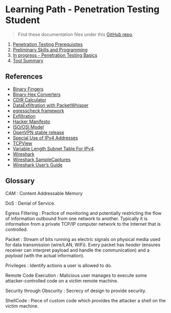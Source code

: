 # Learning Path - Penetration Testing Student

> Find these documentation files under this [GitHub repo](https://github.com/fer/fer).

1. [Penetration Testing Prerequisites](eJPT/1of3-penetration-testing-prerequisites.md)
2. [Preliminary Skills and Programming](eJPT/2of3-preliminary-skills-and-programming.md)
3. [In progress - Penetration Testing Basics](eJPT/3of3-penetration-testing-basics.md)
4. [Tool Summary](eJPT/tool-summary.md)
<!--
To do:
- [ ] Make a tool list
- [ ] Link in 'notes' section (under this repo/website)
-->

## References

- [Binary Fingers](https://www.mathsisfun.com/numbers/binary-count-fingers.html)
- [Binary Hex Converters](https://www.binaryhexconverter.com/)
- [CDIR Calculator](https://www.subnet-calculator.com/cidr.php)
- [DataExfiltration with PacketWhisper](https://github.com/TryCatchHCF/PacketWhisper)
- [egresscheck framework](https://github.com/stufus/egresscheck-framework)
- [Exfiltration](https://attack.mitre.org/tactics/TA0010/)
- [Hacker Manifesto](http://phrack.org/iss3.html)
- [ISO/OSI Model](https://docs.microsoft.com/en-US/windows-hardware/drivers/network/windows-network-architecture-and-the-osi-model)
- [OpenVPN stable release](https://build.openvpn.net/downloads/releases/latest/)
- [Special Use of IPv4 Addresses](https://datatracker.ietf.org/doc/html/rfc5735)
- [TCPView](https://docs.microsoft.com/en-us/sysinternals/downloads/tcpview)
- [Variable Length Subnet Table For IPv4](https://datatracker.ietf.org/doc/html/rfc1878).
- [Wireshark](https://www.wireshark.org/)
- [Wireshark SampleCaptures](https://wiki.wireshark.org/SampleCaptures)
- [Wireshark User’s Guide](https://www.wireshark.org/docs/wsug_html_chunked/)

## Glossary

<!--
- White hat hacker
- Black hat hacker
  -  Crackers
- User
- Malicious user
- Root/Administrator
-->

CAM
: Content Addressable Memory

DoS
: Denial of Service.

Egress Filtering
: Practice of monitoring and potentially restricting the flow of information outbound from one network to another. Typically it is information from a private TCP/IP computer network to the Internet that is controlled.

Packet
: Stream of bits running as electric signals on physical media used for data transmission (wire/LAN, WiFi). Every packet has *header* (ensures receiver can interpret payload and handle the communication) and a *payload* (with the actual information).

Privileges
: Identify actions a user is allowed to do.

Remote Code Execution
: Malicious user manages to execute some attacker-controlled code on a victim remote machine.

Security through Obscurity
: Secrecy of design to provide security.

ShellCode
: Piece of custom code which provides the attacker a shell on the victim machine.